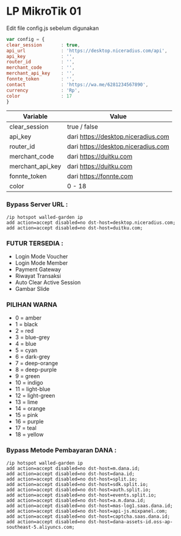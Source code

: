 # LP MikroTik 01

Edit file config.js sebelum digunakan
```js
var config = {
clear_session       : true,
api_url             : 'https://desktop.niceradius.com/api',
api_key             : '',
router_id           : '',
merchant_code       : '',
merchant_api_key    : '',
fonnte_token        : '',
contact             : 'https://wa.me/6281234567890',
currency            : 'Rp',
color               : 17
}
```
| Variable  | Value |
| ------------- | ------------- |
| clear_session | true / false  |
| api_key  | dari https://desktop.niceradius.com |
| router_id  | dari https://desktop.niceradius.com |
| merchant_code | dari https://duitku.com |
| merchant_api_key | dari https://duitku.com |
| fonnte_token | dari https://fonnte.com |
| color  | 0 - 18 |

### Bypass Server URL : 
```rsc
/ip hotspot walled-garden ip
add action=accept disabled=no dst-host=desktop.niceradius.com;
add action=accept disabled=no dst-host=duitku.com;
```
### FUTUR TERSEDIA :
- Login Mode Voucher
- Login Mode Member
- Payment Gateway
- Riwayat Transaksi
- Auto Clear Active Session
- Gambar Slide


### PILIHAN WARNA
- 0 = amber
- 1 = black
- 2 = red
- 3 = blue-grey
- 4 = blue
- 5 = cyan
- 6 = dark-grey
- 7 = deep-orange
- 8 = deep-purple
- 9 = green
- 10 = indigo
- 11 = light-blue
- 12 = light-green
- 13 = lime
- 14 = orange
- 15 = pink
- 16 = purple
- 17 = teal
- 18 = yellow


### Bypass Metode Pembayaran DANA :
```rsc
/ip hotspot walled-garden ip
add action=accept disabled=no dst-host=m.dana.id;
add action=accept disabled=no dst-host=dana.id;
add action=accept disabled=no dst-host=split.io;
add action=accept disabled=no dst-host=sdk.split.io;
add action=accept disabled=no dst-host=auth.split.io;
add action=accept disabled=no dst-host=events.split.io;
add action=accept disabled=no dst-host=a.m.dana.id;
add action=accept disabled=no dst-host=mas-log1.saas.dana.id;
add action=accept disabled=no dst-host=api-js.mixpanel.com;
add action=accept disabled=no dst-host=captcha.saas.dana.id;
add action=accept disabled=no dst-host=dana-assets-id.oss-ap-southeast-5.aliyuncs.com;
```
